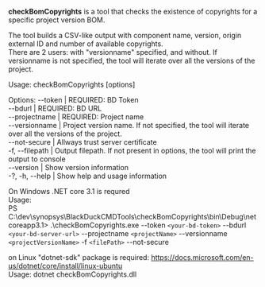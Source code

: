 **checkBomCopyrights** is a tool that checks the existence of copyrights for a specific project version BOM.  


The tool builds a CSV-like output with component name, version, origin external ID and number of available copyrights.  
There are 2 users: with "versionname" specified, and without. If versionname is not specified, the tool will iterate over all the versions of the project.   


Usage: checkBomCopyrights [options]

Options:
--token | REQUIRED: BD Token  
--bdurl | REQUIRED: BD URL  
--projectname | REQUIRED: Project name  
--versionname | Project version name. If not specified, the tool will iterate over all the versions of the project.  
--not-secure | Allways trust server certificate  
-f, --filepath | Output filepath. If not present in options, the tool will print the output to console  
--version | Show version information  
-?, -h, --help | Show help and usage information

On Windows .NET core 3.1 is requred  
Usage:  
PS C:\dev\synopsys\BlackDuckCMDTools\checkBomCopyrights\bin\Debug\netcoreapp3.1> .\checkBomCopyrights.exe --token `<your-bd-token>` --bdurl `<your-bd-server-url>`  --projectname `<projectName>` --versionname `<projectVersionName>` -f `<filePath>` --not-secure  

on Linux "dotnet-sdk" package is required: https://docs.microsoft.com/en-us/dotnet/core/install/linux-ubuntu  
Usage: dotnet checkBomCopyrights.dll

